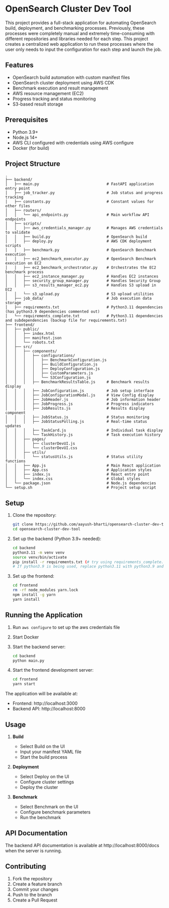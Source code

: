 # OpenSearch Cluster Dev Tool

This project provides a full-stack application for automating OpenSearch build, deployment, and benchmarking processes. Previously, these processes were completely manual and extremely time-consuming with different repositories and libraries needed for each step. This project creates a centralized web application to run these processes where the user only needs to input the configuration for each step and launch the job.

## Features

- OpenSearch build automation with custom manifest files
- OpenSearch cluster deployment using AWS CDK
- Benchmark execution and result management
- AWS resource management (EC2)
- Progress tracking and status monitoring
- S3-based result storage

## Prerequisites

- Python 3.9+
- Node.js 14+
- AWS CLI configured with credentials using AWS configure
- Docker (for build)

## Project Structure

```
.
├── backend/
│   ├── main.py                              # FastAPI application entry point
│   ├── job_tracker.py                       # Job status and progress tracking
│   ├── constants.py                         # Constant values for other files
│   ├── routers/
│   │   └── api_endpoints.py                 # Main workflow API endpoints
│   ├── scripts/
│   │   ├── aws_credentials_manager.py       # Manages AWS credentials to validate
│   │   ├── build.py                         # OpenSearch build
│   │   ├── deploy.py                        # AWS CDK deployment scripts
│   │   ├── benchmark.py                     # OpenSearch Benchmark execution
│   │   ├── ec2_benchmark_executor.py        # OpenSearch Benchmark execution on EC2
│   │   ├── ec2_benchmark_orchestrator.py    # Orchestrates the EC2 benchmark process
│   │   ├── ec2_instance_manager.py          # Handles EC2 instances
│   │   ├── security_group_manager.py        # Handles Security Group
│   │   ├── s3_results_manager_ec2.py        # Handles S3 upload in EC2
│   │   └── s3_upload.py                     # S3 upload utilities
│   ├── job_data/                            # Job execution data storage
│   ├── requirements.txt                     # Python3.11 dependencies (has python3.9 dependencies commented out)
│   └── requirements_complete.txt            # Python3.11 dependencies and subdependencies (backup file for requirements.txt)
├── frontend/
│   ├── public/
│   │   ├── index.html
│   │   ├── manifest.json
│   │   └── robots.txt
│   ├── src/
│   │   ├── components/
│   │   │   ├── configurations/
│   │   │   │   ├── BenchmarkConfiguration.js
│   │   │   │   ├── BuildConfiguration.js
│   │   │   │   ├── DeployConfiguration.js
│   │   │   │   ├── CustomParameters.js
│   │   │   │   └── S3Configuration.js
│   │   │   ├── BenchmarkResultsTable.js     # Benchmark results display
│   │   │   ├── JobConfiguration.js          # Job setup interface
│   │   │   ├── JobConfigurationModal.js     # View Config display
│   │   │   ├── JobHeader.js                 # Job information header
│   │   │   ├── JobProgress.js               # Progress indicators
│   │   │   ├── JobResults.js                # Results display component
│   │   │   ├── JobStatus.js                 # Status monitoring
│   │   │   ├── JobStatusPolling.js          # Real-time status updates
│   │   │   ├── TaskCard.js                  # Individual task display
│   │   │   └── TaskHistory.js               # Task execution history
│   │   ├── pages/
│   │   │   ├── clusterDevUI.js
│   │   │   └── clusterDevUI.css
│   │   ├── utils/
│   │   │   └── statusUtils.js               # Status utility functions
│   │   ├── App.js                           # Main React application
│   │   ├── App.css                          # Application styles
│   │   ├── index.js                         # React entry point
│   │   └── index.css                        # Global styles
│   └── package.json                         # Node.js dependencies
└── setup.sh                                 # Project setup script

```

## Setup

1. Clone the repository:
   ```bash
   git clone https://github.com/aayush-bharti/opensearch-cluster-dev-tool.git
   cd opensearch-cluster-dev-tool
   ```

2. Set up the backend (Python 3.9+ needed):
   ```bash
   cd backend
   python3.11 -m venv venv
   source venv/bin/activate
   pip install -r requirements.txt (# try using requirements_complete.txt if this fails)
   # If python3.9 is being used, replace python3.11 with python3.9 and uncomment the commented code in requirements.txt to install dependencies that are compatible with python3.9)
   ```

3. Set up the frontend:
   ```bash
   cd frontend
   rm -rf node_modules yarn.lock
   npm install -g yarn
   yarn install
   ```

## Running the Application

1. Run `aws configure` to set up the aws credentials file

2. Start Docker

3. Start the backend server:
   ```bash
   cd backend
   python main.py
   ```

4. Start the frontend development server:
   ```bash
   cd frontend
   yarn start
   ```

The application will be available at:
- Frontend: http://localhost:3000
- Backend API: http://localhost:8000

## Usage

1. **Build**
   - Select Build on the UI
   - Input your manifest YAML file
   - Start the build process

2. **Deployment**
   - Select Deploy on the UI
   - Configure cluster settings
   - Deploy the cluster

3. **Benchmark**
   - Select Benchmark on the UI
   - Configure benchmark parameters
   - Run the benchmark

## API Documentation

The backend API documentation is available at http://localhost:8000/docs when the server is running.

## Contributing

1. Fork the repository
2. Create a feature branch
3. Commit your changes
4. Push to the branch
5. Create a Pull Request
